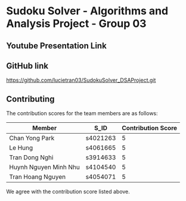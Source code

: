 # Sudoku Solver - Algorithms and Analysis Project - Group 03

## Youtube Presentation Link

<!-- https://youtu.be/mHvwhyJk0Lo?si=yz3FXE4SMF-ts-HF -->

## GitHub link

https://github.com/lucietran03/SudokuSolver_DSAProject.git

## Contributing

The contribution scores for the team members are as follows:

| Member                | S_ID     | Contribution Score |
| --------------------- | -------- | ------------------ |
| Chan Yong Park        | s4021263 | 5                  |
| Le Hung               | s4061665 | 5                  |
| Tran Dong Nghi        | s3914633 | 5                  |
| Huynh Nguyen Minh Nhu | s4104540 | 5                  |
| Tran Hoang Nguyen     | s4054071 | 5                  |

We agree with the contribution score listed above.

<!-- ## Overview

This project is a Sudoku Solver implemented using Data Structures and Algorithms (DSA). It provides an efficient solution to solve Sudoku puzzles programmatically.

## Features

-   Solves any valid Sudoku puzzle.
-   Implements backtracking, MRV, Forward Checking and Dancing Links algorithm for solving.
-   Validates Sudoku rules (row, column, and subgrid constraints).

## Requirements

-   Python 3.x or higher
-   Libraries: None (pure Python implementation)

## Usage

1. Clone the repository:
    ```bash
    git clone https://github.com/lucietran03/SudokuSolver_DSAProject.git
    ```
2. Navigate to the project directory:
    ```bash
    cd SudokuSolver_DSAProject
    ```
3. Run the solver:
    ```bash
    javac Main.java
    java Main
    ``` -->
